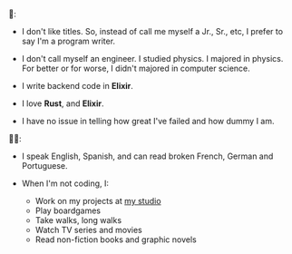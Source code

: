 <table style="border: 0;border-collapse:collapse;">
<tr style="border: 0;">
<br />
🤖:

- I don't like titles. So, instead of call me myself a Jr., Sr., etc, I prefer to say I'm a program writer.

- I don't call myself an engineer. I studied physics. I majored in physics. For better or for worse, I didn't majored in computer science.

- I write backend code in **Elixir**. 

- I love **Rust**, and **Elixir**.

- I have no issue in telling how great I've failed and how dummy I am.

🧑🏻:

- I speak English, Spanish, and can read broken French, German and Portuguese.

- When I'm not coding, I:
  - Work on my projects at [my studio](https://salta.studio)
  - Play boardgames
  - Take walks, long walks
  - Watch TV series and movies
  - Read non-fiction books and graphic novels
</td>
</tr>
</table>

